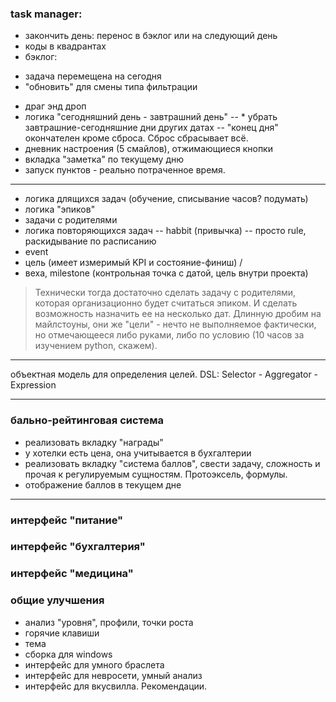 ### task manager:
* закончить день: перенос в бэклог или на следующий день
* коды в квадрантах
* бэклог: 
- задача перемещена на сегодня
- "обновить" для смены типа фильтрации
* драг энд дроп
* логика "сегодняшний день - завтрашний день"
-- * убрать завтрашние-сегодняшние дни других датах
-- "конец дня" окончателен кроме сброса. Сброс сбрасывает всё.
* дневник настроения (5 смайлов), отжимающиеся кнопки
* вкладка "заметка" по текущему дню
* запуск пунктов - реально потраченное время.
---
* логика длящихся задач (обучение, списывание часов? подумать)
* логика "эпиков"
* задачи с родителями
* логика повторяющихся задач
-- habbit (привычка)
-- просто rule, раскидывание по расписанию
* event
* цель (имеет измеримый KPI и состояние-финиш) / 
* веха, milestone (контрольная точка с датой, цель внутри проекта)

> Технически тогда достаточно сделать задачу с родителями, которая организационно будет считаться эпиком. И сделать возможность назначить ее на несколько дат. Длинную дробим на майлстоуны, они же "цели" - нечто не выполняемое фактически, но отмечающееся либо руками, либо по условию (10 часов за изучением python, скажем). 
---
объектная модель для определения целей. DSL: Selector - Aggregator - Expression

---
### бально-рейтинговая система
* реализовать вкладку "награды"
* у хотелки есть цена, она учитывается в бухгалтерии
* реализовать вкладку "система баллов", свести задачу, сложность и прочая к регулируемым сущностям. Протоэксель, формулы. 
* отображение баллов в текущем дне
---
### интерфейс "питание"
### интерфейс "бухгалтерия"
### интерфейс "медицина"
### общие улучшения
* анализ "уровня", профили, точки роста
* горячие клавиши
* тема
* сборка для windows
* интерфейс для умного браслета
* интерфейс для невросети, умный анализ
* интерфейс для вкусвилла. Рекомендации. 